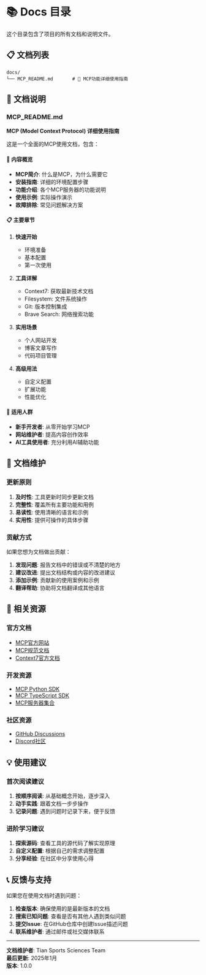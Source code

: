 # 📚 Docs 目录

这个目录包含了项目的所有文档和说明文件。

## 📋 文档列表

```
docs/
└── MCP_README.md       # 🔧 MCP功能详细使用指南
```

## 📖 文档说明

### MCP_README.md
**MCP (Model Context Protocol) 详细使用指南**

这是一个全面的MCP使用文档，包含：

#### 🎯 内容概览
- **MCP简介**: 什么是MCP，为什么需要它
- **安装指南**: 详细的环境配置步骤
- **功能介绍**: 各个MCP服务器的功能说明
- **使用示例**: 实际操作演示
- **故障排除**: 常见问题解决方案

#### 📋 主要章节

1. **快速开始**
   - 环境准备
   - 基本配置
   - 第一次使用

2. **工具详解**
   - Context7: 获取最新技术文档
   - Filesystem: 文件系统操作
   - Git: 版本控制集成
   - Brave Search: 网络搜索功能

3. **实用场景**
   - 个人网站开发
   - 博客文章写作
   - 代码项目管理

4. **高级用法**
   - 自定义配置
   - 扩展功能
   - 性能优化

#### 🎯 适用人群
- **新手开发者**: 从零开始学习MCP
- **网站维护者**: 提高内容创作效率
- **AI工具使用者**: 充分利用AI辅助功能

## 📝 文档维护

### 更新原则

1. **及时性**: 工具更新时同步更新文档
2. **完整性**: 覆盖所有主要功能和用例
3. **易读性**: 使用清晰的语言和示例
4. **实用性**: 提供可操作的具体步骤

### 贡献方式

如果您想为文档做出贡献：

1. **发现问题**: 报告文档中的错误或不清楚的地方
2. **建议改进**: 提出文档结构或内容的改进建议
3. **添加示例**: 贡献新的使用案例和示例
4. **翻译帮助**: 协助将文档翻译成其他语言

## 🔗 相关资源

### 官方文档
- [MCP官方网站](https://modelcontextprotocol.io/)
- [MCP规范文档](https://spec.modelcontextprotocol.io/)
- [Context7官方文档](https://context7.com/)

### 开发资源
- [MCP Python SDK](https://github.com/modelcontextprotocol/python-sdk)
- [MCP TypeScript SDK](https://github.com/modelcontextprotocol/typescript-sdk)
- [MCP服务器集合](https://github.com/modelcontextprotocol/servers)

### 社区资源
- [GitHub Discussions](https://github.com/modelcontextprotocol/discussions)
- [Discord社区](https://discord.gg/modelcontextprotocol)

## 💡 使用建议

### 首次阅读建议

1. **按顺序阅读**: 从基础概念开始，逐步深入
2. **动手实践**: 跟着文档一步步操作
3. **记录问题**: 遇到问题时记录下来，便于反馈

### 进阶学习建议

1. **探索源码**: 查看工具的源代码了解实现原理
2. **自定义配置**: 根据自己的需求调整配置
3. **分享经验**: 在社区中分享使用心得

## 📞 反馈与支持

如果您在使用文档时遇到问题：

1. **检查版本**: 确保使用的是最新版本的文档
2. **搜索已知问题**: 查看是否有其他人遇到类似问题
3. **提交Issue**: 在GitHub仓库中创建Issue描述问题
4. **联系维护者**: 通过邮件或社交媒体联系

---

**文档维护者**: Tian Sports Sciences Team  
**最后更新**: 2025年1月  
**版本**: 1.0.0 